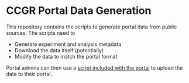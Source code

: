 # CCGR Portal Data Generation

This repository contains the scripts to generate portal data from public sources. The scripts need to

- Generate experiment and analysis metadata
- Download the data itself (potentially)
- Modify the data to match the portal format

Portal admins can then use a [script included with the portal](https://github.com/ReddyLab/cegs-portal/blob/main/scripts/data_loading/bulk_upload.py) to upload the data to their portal.
